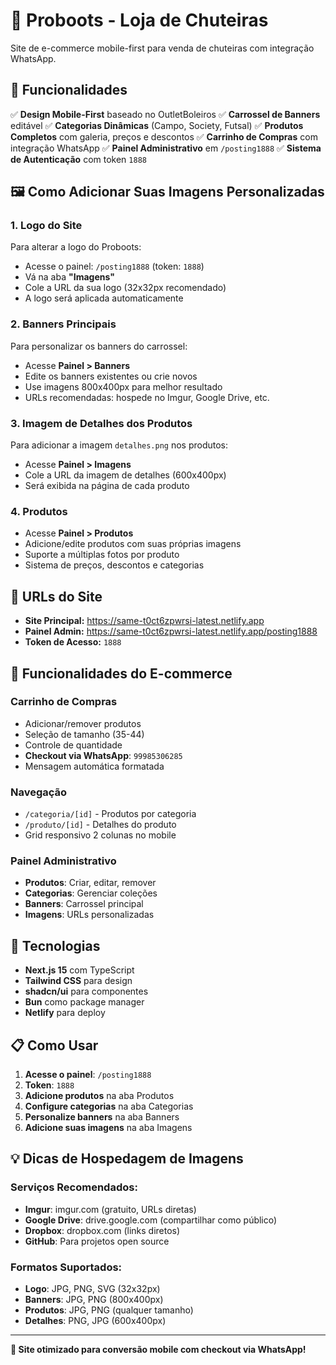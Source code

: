 # 🥾 Proboots - Loja de Chuteiras

Site de e-commerce mobile-first para venda de chuteiras com integração WhatsApp.

## 🚀 Funcionalidades

✅ **Design Mobile-First** baseado no OutletBoleiros
✅ **Carrossel de Banners** editável
✅ **Categorias Dinâmicas** (Campo, Society, Futsal)
✅ **Produtos Completos** com galeria, preços e descontos
✅ **Carrinho de Compras** com integração WhatsApp
✅ **Painel Administrativo** em `/posting1888`
✅ **Sistema de Autenticação** com token `1888`

## 🖼️ Como Adicionar Suas Imagens Personalizadas

### 1. **Logo do Site**
Para alterar a logo do Proboots:
- Acesse o painel: `/posting1888` (token: `1888`)
- Vá na aba **"Imagens"**
- Cole a URL da sua logo (32x32px recomendado)
- A logo será aplicada automaticamente

### 2. **Banners Principais**
Para personalizar os banners do carrossel:
- Acesse **Painel > Banners**
- Edite os banners existentes ou crie novos
- Use imagens 800x400px para melhor resultado
- URLs recomendadas: hospede no Imgur, Google Drive, etc.

### 3. **Imagem de Detalhes dos Produtos**
Para adicionar a imagem `detalhes.png` nos produtos:
- Acesse **Painel > Imagens**
- Cole a URL da imagem de detalhes (600x400px)
- Será exibida na página de cada produto

### 4. **Produtos**
- Acesse **Painel > Produtos**
- Adicione/edite produtos com suas próprias imagens
- Suporte a múltiplas fotos por produto
- Sistema de preços, descontos e categorias

## 📱 URLs do Site

- **Site Principal:** https://same-t0ct6zpwrsi-latest.netlify.app
- **Painel Admin:** https://same-t0ct6zpwrsi-latest.netlify.app/posting1888
- **Token de Acesso:** `1888`

## 🛒 Funcionalidades do E-commerce

### Carrinho de Compras
- Adicionar/remover produtos
- Seleção de tamanho (35-44)
- Controle de quantidade
- **Checkout via WhatsApp**: `99985306285`
- Mensagem automática formatada

### Navegação
- `/categoria/[id]` - Produtos por categoria
- `/produto/[id]` - Detalhes do produto
- Grid responsivo 2 colunas no mobile

### Painel Administrativo
- **Produtos**: Criar, editar, remover
- **Categorias**: Gerenciar coleções
- **Banners**: Carrossel principal
- **Imagens**: URLs personalizadas

## 🔧 Tecnologias

- **Next.js 15** com TypeScript
- **Tailwind CSS** para design
- **shadcn/ui** para componentes
- **Bun** como package manager
- **Netlify** para deploy

## 📋 Como Usar

1. **Acesse o painel**: `/posting1888`
2. **Token**: `1888`
3. **Adicione produtos** na aba Produtos
4. **Configure categorias** na aba Categorias
5. **Personalize banners** na aba Banners
6. **Adicione suas imagens** na aba Imagens

## 💡 Dicas de Hospedagem de Imagens

### Serviços Recomendados:
- **Imgur**: imgur.com (gratuito, URLs diretas)
- **Google Drive**: drive.google.com (compartilhar como público)
- **Dropbox**: dropbox.com (links diretos)
- **GitHub**: Para projetos open source

### Formatos Suportados:
- **Logo**: JPG, PNG, SVG (32x32px)
- **Banners**: JPG, PNG (800x400px)
- **Produtos**: JPG, PNG (qualquer tamanho)
- **Detalhes**: PNG, JPG (600x400px)

---

**🎯 Site otimizado para conversão mobile com checkout via WhatsApp!**
